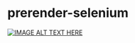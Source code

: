 # prerender-selenium

[![IMAGE ALT TEXT HERE](https://i9.ytimg.com/vi/OdZVjnjabE0/mq2.jpg?sqp=COSXu4cG&rs=AOn4CLD4NyPG27vfDufwPLWwtQMMcTcEsw)](https://youtu.be/OdZVjnjabE0)
